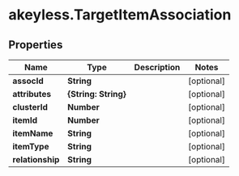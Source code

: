 # akeyless.TargetItemAssociation

## Properties

Name | Type | Description | Notes
------------ | ------------- | ------------- | -------------
**assocId** | **String** |  | [optional] 
**attributes** | **{String: String}** |  | [optional] 
**clusterId** | **Number** |  | [optional] 
**itemId** | **Number** |  | [optional] 
**itemName** | **String** |  | [optional] 
**itemType** | **String** |  | [optional] 
**relationship** | **String** |  | [optional] 


